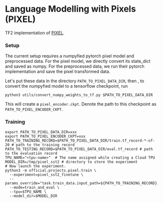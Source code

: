 # Language Modelling with Pixels (PIXEL)

TF2 implementation of [PIXEL](https://arxiv.org/abs/2207.06991).

### Setup

The current setup requires a numpyfied pytorch pixel model and preprocessed
data. For the pixel model, we directly convert its state_dict and saved as
numpy. For the preprocessed data, we run their pytorch implementation and save
the pixel transformed data.

Let's put these data in the directory `PATH_TO_PIXEL_DATA_DIR`, then
, to convert the numpyfied model to a tensorflow checkpoint, run

```shell
python3 utils/convert_numpy_weights_to_tf.py $PATH_TO_PIXEL_DATA_DIR
```

This will create a `pixel_encoder.ckpt`. Denote the path to this checkpoint as
`PATH_TO_PIXEL_ENCODER_CKPT`.

### Training

```shell
export PATH_TO_PIXEL_DATA_DIR=xxx
export PATH_TO_PIXEL_ENCODER_CKPT=xxx
PATH_TO_TRAINING_RECORD=$PATH_TO_PIXEL_DATA_DIR/train.tf_record-*-of-20 # path to the training record
PATH_TO_TESTING_RECORD=$PATH_TO_PIXEL_DATA_DIR/eval.tf_record # path to the evaluation record
TPU_NAME="<tpu-name>"  # The name assigned while creating a Cloud TPU
MODEL_DIR=/tmp/pixel_sst2 # directory to store the experiment
# Now launch the experiment.
python3 -m official.projects.pixel.train \
  --experiment=pixel_sst2_finetune \
  --params_override="task.train_data.input_path=${PATH_TO_TRAINING_RECORD},task.validation_data.input_path=${PATH_TO_TESTING_RECORD},runtime.distribution_strategy=tpu,init_checkpoint=$PATH_TO_PIXEL_ENCODER_CKPT"
  --mode=train_and_eval \
  --tpu=$TPU_NAME \
  --model_dir=$MODEL_DIR
```